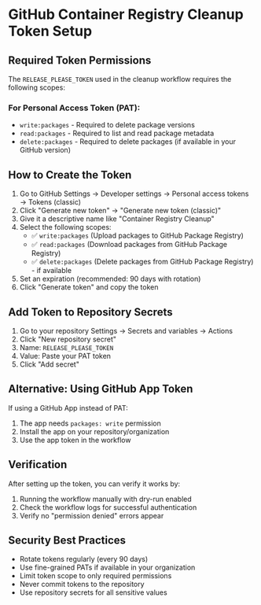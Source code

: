 # GitHub Container Registry Cleanup Token Setup

## Required Token Permissions

The `RELEASE_PLEASE_TOKEN` used in the cleanup workflow requires the following scopes:

### For Personal Access Token (PAT):
- `write:packages` - Required to delete package versions
- `read:packages` - Required to list and read package metadata
- `delete:packages` - Required to delete packages (if available in your GitHub version)

## How to Create the Token

1. Go to GitHub Settings → Developer settings → Personal access tokens → Tokens (classic)
2. Click "Generate new token" → "Generate new token (classic)"
3. Give it a descriptive name like "Container Registry Cleanup"
4. Select the following scopes:
   - ✅ `write:packages` (Upload packages to GitHub Package Registry)
   - ✅ `read:packages` (Download packages from GitHub Package Registry)
   - ✅ `delete:packages` (Delete packages from GitHub Package Registry) - if available
5. Set an expiration (recommended: 90 days with rotation)
6. Click "Generate token" and copy the token

## Add Token to Repository Secrets

1. Go to your repository Settings → Secrets and variables → Actions
2. Click "New repository secret"
3. Name: `RELEASE_PLEASE_TOKEN`
4. Value: Paste your PAT token
5. Click "Add secret"

## Alternative: Using GitHub App Token

If using a GitHub App instead of PAT:
1. The app needs `packages: write` permission
2. Install the app on your repository/organization
3. Use the app token in the workflow

## Verification

After setting up the token, you can verify it works by:
1. Running the workflow manually with dry-run enabled
2. Check the workflow logs for successful authentication
3. Verify no "permission denied" errors appear

## Security Best Practices

- Rotate tokens regularly (every 90 days)
- Use fine-grained PATs if available in your organization
- Limit token scope to only required permissions
- Never commit tokens to the repository
- Use repository secrets for all sensitive values